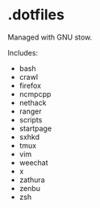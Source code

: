 .dotfiles
=========

Managed with GNU stow.

Includes:
* bash
* crawl
* firefox
* ncmpcpp
* nethack
* ranger
* scripts
* startpage
* sxhkd
* tmux
* vim
* weechat
* x
* zathura
* zenbu
* zsh
